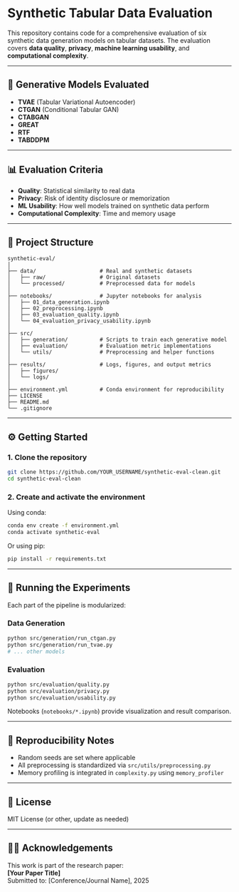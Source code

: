 # Synthetic Tabular Data Evaluation

This repository contains code for a comprehensive evaluation of six synthetic data generation models on tabular datasets. The evaluation covers **data quality**, **privacy**, **machine learning usability**, and **computational complexity**.

---

## 📌 Generative Models Evaluated

- **TVAE** (Tabular Variational Autoencoder)
- **CTGAN** (Conditional Tabular GAN)
- **CTABGAN**
- **GREAT**
- **RTF**
- **TABDDPM**

---

## 📊 Evaluation Criteria

- **Quality**: Statistical similarity to real data
- **Privacy**: Risk of identity disclosure or memorization
- **ML Usability**: How well models trained on synthetic data perform
- **Computational Complexity**: Time and memory usage

---

## 📁 Project Structure

```
synthetic-eval/
│
├── data/                    # Real and synthetic datasets
│   ├── raw/                 # Original datasets
│   └── processed/           # Preprocessed data for models
│
├── notebooks/               # Jupyter notebooks for analysis
│   ├── 01_data_generation.ipynb
│   ├── 02_preprocessing.ipynb
│   ├── 03_evaluation_quality.ipynb
│   └── 04_evaluation_privacy_usability.ipynb
│
├── src/
│   ├── generation/          # Scripts to train each generative model
│   ├── evaluation/          # Evaluation metric implementations
│   └── utils/               # Preprocessing and helper functions
│
├── results/                 # Logs, figures, and output metrics
│   ├── figures/
│   └── logs/
│
├── environment.yml          # Conda environment for reproducibility
├── LICENSE
├── README.md
└── .gitignore
```

---

## ⚙️ Getting Started

### 1. Clone the repository

```bash
git clone https://github.com/YOUR_USERNAME/synthetic-eval-clean.git
cd synthetic-eval-clean
```

### 2. Create and activate the environment

Using conda:

```bash
conda env create -f environment.yml
conda activate synthetic-eval
```

Or using pip:

```bash
pip install -r requirements.txt
```

---

## 🚀 Running the Experiments

Each part of the pipeline is modularized:

### Data Generation

```bash
python src/generation/run_ctgan.py
python src/generation/run_tvae.py
# ... other models
```

### Evaluation

```bash
python src/evaluation/quality.py
python src/evaluation/privacy.py
python src/evaluation/usability.py
```

Notebooks (`notebooks/*.ipynb`) provide visualization and result comparison.

---

## 🧪 Reproducibility Notes

- Random seeds are set where applicable
- All preprocessing is standardized via `src/utils/preprocessing.py`
- Memory profiling is integrated in `complexity.py` using `memory_profiler`

---

## 📜 License

MIT License (or other, update as needed)

---

## 🙋‍♀️ Acknowledgements

This work is part of the research paper:  
**[Your Paper Title]**  
Submitted to: [Conference/Journal Name], 2025
